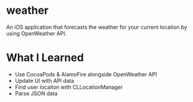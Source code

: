 # weather
An iOS application that forecasts the weather for your current location by using OpenWeather API.

# What I Learned
* Use CocoaPods & AlamoFire alongside OpenWeather API
* Update UI with API data
* Find user locaiton with CLLocationManager
* Parse JSON data
